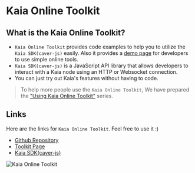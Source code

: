 # Kaia Online Toolkit

## What is the Kaia Online Toolkit? <a id="what-is-the-kaia-online-toolkit"></a>

* `Kaia Online Toolkit` provides code examples to help you to utilize the `Kaia SDK(caver-js)` easily. Also it provides a [demo page](https://toolkit.klaytn.foundation) for developers to use simple online tools.
* `Kaia SDK(caver-js)` is a JavaScript API library that allows developers to interact with a Kaia node using an HTTP or Websocket connection.
* You can just try out Kaia's features without having to code.

> To help more people use the `Kaia Online Toolkit`, We have prepared the ["Using Kaia Online Toolkit"](https://medium.com/klaytn/using-klaytn-online-toolkit-1-multisig-60399a0b0278) series.

## Links <a id="links"></a>
Here are the links for `Kaia Online Toolkit`. Feel free to use it :)
* [Github Repository](https://github.com/klaytn/klaytn-online-toolkit)
* [Toolkit Page](https://toolkit.klaytn.foundation)
* [Kaia SDK(caver-js)](../../references/sdk/caver-js/caver-js.md)

![Kaia Online Toolkit](/img/build/tools/klaytn-online-toolkit.png)
